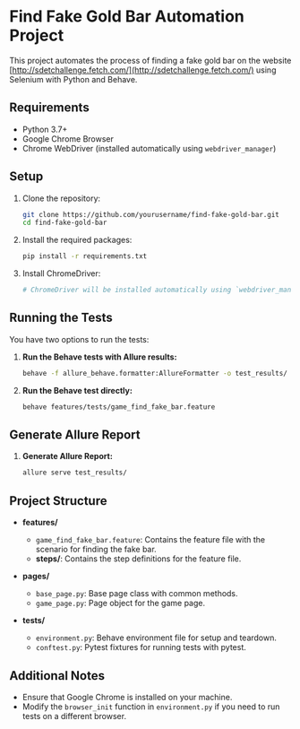 # Find Fake Gold Bar Automation Project

This project automates the process of finding a fake gold bar on the website [http://sdetchallenge.fetch.com/](http://sdetchallenge.fetch.com/) using Selenium with Python and Behave.

## Requirements

- Python 3.7+
- Google Chrome Browser
- Chrome WebDriver (installed automatically using `webdriver_manager`)

## Setup

1. Clone the repository:

    ```bash
    git clone https://github.com/yourusername/find-fake-gold-bar.git
    cd find-fake-gold-bar
    ```

2. Install the required packages:

    ```bash
    pip install -r requirements.txt
    ```

3. Install ChromeDriver:

    ```bash
    # ChromeDriver will be installed automatically using `webdriver_manager`.
    ```

## Running the Tests

You have two options to run the tests:

1. **Run the Behave tests with Allure results:**

    ```bash
    behave -f allure_behave.formatter:AllureFormatter -o test_results/ features/tests/game_find_fake_bar.feature
    ```

2. **Run the Behave test directly:**

    ```bash
    behave features/tests/game_find_fake_bar.feature
    ```

## Generate Allure Report

1. **Generate Allure Report:**

    ```bash
    allure serve test_results/
    ```

## Project Structure

- **features/**
  - `game_find_fake_bar.feature`: Contains the feature file with the scenario for finding the fake bar.
  - **steps/**: Contains the step definitions for the feature file.

- **pages/**
  - `base_page.py`: Base page class with common methods.
  - `game_page.py`: Page object for the game page.

- **tests/**
  - `environment.py`: Behave environment file for setup and teardown.
  - `conftest.py`: Pytest fixtures for running tests with pytest.

## Additional Notes

- Ensure that Google Chrome is installed on your machine.
- Modify the `browser_init` function in `environment.py` if you need to run tests on a different browser.
